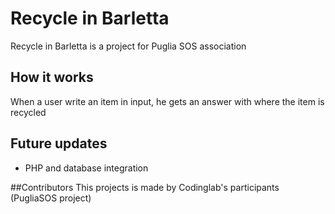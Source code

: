 # Recycle in **Barletta**
Recycle in Barletta is a project for Puglia SOS association

## How it works
When a user write an item in input, he gets an answer with where the item is recycled

## Future updates

* PHP and database integration

##Contributors
This projects is made by Codinglab's participants (PugliaSOS project)
